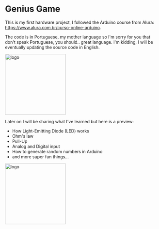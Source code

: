 # Genius Game

This is my first hardware project, I followed the Arduino course from Alura: https://www.alura.com.br/curso-online-arduino.

The code is in Portuguese, my mother language so I'm sorry for you that don't speak Portuguese, you should.. great language. I'm kidding, I will be eventually updating the source code in English.  

<img src="img/img01.jpg" alt="logo" width="200" heigth="180"/>

Later on I will be sharing what I've learned but here is a preview:
* How Light-Emitting Diode (LED) works
* Ohm's law
* Pull-Up
* Analog and Digital input
* How to generate random numbers in Arduino
* and more super fun things...


<img src="img/img02.jpg" alt="logo" width="200" heigth="180"/>
